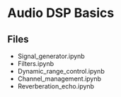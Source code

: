 # Audio DSP Basics 

## Files
- Signal_generator.ipynb
- Filters.ipynb
- Dynamic_range_control.ipynb
- Channel_management.ipynb
- Reverberation_echo.ipynb